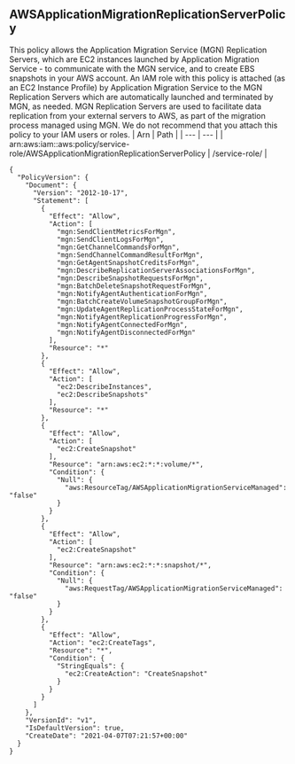 
## AWSApplicationMigrationReplicationServerPolicy
This policy allows the Application Migration Service (MGN) Replication Servers, which are EC2 instances launched by Application Migration Service - to communicate with the MGN service, and to create EBS snapshots in your AWS account. An IAM role with this policy is attached (as an EC2 Instance Profile) by Application Migration Service to the MGN Replication Servers which are automatically launched and terminated by MGN, as needed. MGN Replication Servers are used to facilitate data replication from your external servers to AWS, as part of the migration process managed using MGN. We do not recommend that you attach this policy to your IAM users or roles.
| Arn | Path |
| --- | --- |
| arn:aws:iam::aws:policy/service-role/AWSApplicationMigrationReplicationServerPolicy | /service-role/ |
```
{
  "PolicyVersion": {
    "Document": {
      "Version": "2012-10-17",
      "Statement": [
        {
          "Effect": "Allow",
          "Action": [
            "mgn:SendClientMetricsForMgn",
            "mgn:SendClientLogsForMgn",
            "mgn:GetChannelCommandsForMgn",
            "mgn:SendChannelCommandResultForMgn",
            "mgn:GetAgentSnapshotCreditsForMgn",
            "mgn:DescribeReplicationServerAssociationsForMgn",
            "mgn:DescribeSnapshotRequestsForMgn",
            "mgn:BatchDeleteSnapshotRequestForMgn",
            "mgn:NotifyAgentAuthenticationForMgn",
            "mgn:BatchCreateVolumeSnapshotGroupForMgn",
            "mgn:UpdateAgentReplicationProcessStateForMgn",
            "mgn:NotifyAgentReplicationProgressForMgn",
            "mgn:NotifyAgentConnectedForMgn",
            "mgn:NotifyAgentDisconnectedForMgn"
          ],
          "Resource": "*"
        },
        {
          "Effect": "Allow",
          "Action": [
            "ec2:DescribeInstances",
            "ec2:DescribeSnapshots"
          ],
          "Resource": "*"
        },
        {
          "Effect": "Allow",
          "Action": [
            "ec2:CreateSnapshot"
          ],
          "Resource": "arn:aws:ec2:*:*:volume/*",
          "Condition": {
            "Null": {
              "aws:ResourceTag/AWSApplicationMigrationServiceManaged": "false"
            }
          }
        },
        {
          "Effect": "Allow",
          "Action": [
            "ec2:CreateSnapshot"
          ],
          "Resource": "arn:aws:ec2:*:*:snapshot/*",
          "Condition": {
            "Null": {
              "aws:RequestTag/AWSApplicationMigrationServiceManaged": "false"
            }
          }
        },
        {
          "Effect": "Allow",
          "Action": "ec2:CreateTags",
          "Resource": "*",
          "Condition": {
            "StringEquals": {
              "ec2:CreateAction": "CreateSnapshot"
            }
          }
        }
      ]
    },
    "VersionId": "v1",
    "IsDefaultVersion": true,
    "CreateDate": "2021-04-07T07:21:57+00:00"
  }
}
```
